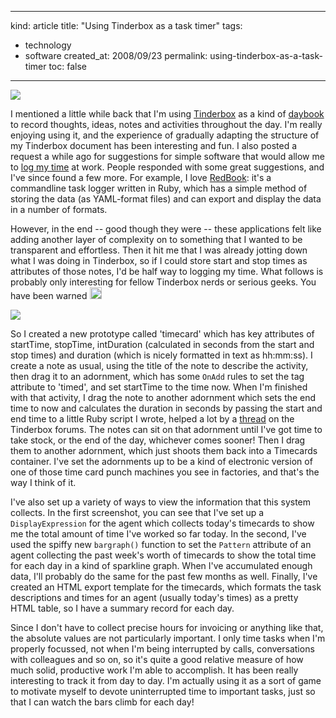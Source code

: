-----
kind: article
title: "Using Tinderbox as a task timer"
tags:
- technology
- software
created_at: 2008/09/23
permalink: using-tinderbox-as-a-task-timer
toc: false
-----

<p class="img-shadow"><img src="http://www.rousette.org.uk/images/uploads/times_outline-20080918-155003.png" /></p>

<p>I mentioned a little while back that I'm using <a href="http://www.eastgate.com/Tinderbox/">Tinderbox</a> as a kind of <a href="http://www.rousette.org.uk/blog/archives/tinderbox-daybook/">daybook</a> to record thoughts, ideas, notes and activities throughout the day. I'm really enjoying using it, and the experience of gradually adapting the structure of my Tinderbox document has been interesting and fun. I also posted a request a while ago for suggestions for simple software that would allow me to <a href="http://www.rousette.org.uk/blog/archives/logging-time/">log my time</a> at work. People responded with some great suggestions, and I've since found a few more. For example, I love <a href="http://code.google.com/p/redbook/downloads/list">RedBook</a>: it's a commandline task logger written in Ruby, which has a simple method of storing the data (as YAML-format files) and can export and display the data in a number of formats.</p>

<p>However, in the end -- good though they were -- these applications felt like adding another layer of complexity on to something that I wanted to be transparent and effortless. Then it hit me that I was already jotting down what I was doing in Tinderbox, so if I could store start and stop times as attributes of those notes, I'd be half way to logging my time. What follows is probably only interesting for fellow Tinderbox nerds or serious geeks. You have been warned <img src="http://www.rousette.org.uk/images/smileys/grin.gif" width="19" height="19" alt="grin" style="border:0;" /></p>

<p class="img-shadow"><img src="http://www.rousette.org.uk/images/uploads/weekly_times_sparkline-20080918-154828.png" /></p>

<p>So I created a new prototype called 'timecard' which has key attributes of startTime, stopTime, intDuration (calculated in seconds from the start and stop times) and duration (which is nicely formatted in text as hh:mm:ss). I create a note as usual, using the title of the note to describe the activity,  then drag it to an adornment, which has some <code>OnAdd</code> rules to set the tag attribute to 'timed', and set startTime to the time now. When I'm finished with that activity, I drag the note to another adornment which sets the end time to now and calculates the duration in seconds by passing the start and end time to a little Ruby script I wrote, helped a lot by a <a href="http://www.eastgate.com/Tinderbox/forum//YaBB.pl?num=1219506354/2#2">thread</a> on the Tinderbox forums. The notes can sit on that adornment until I've got time to take stock, or the end of the day, whichever comes sooner! Then I drag them to another adornment, which just shoots them back into a Timecards container. I've set the adornments up to be a kind of electronic version of one of those time card punch machines you see in factories, and that's the way I think of it.</p>

<p>I've also set up a variety of ways to view the information that this system collects. In the first screenshot, you can see that I've set up a <code>DisplayExpression</code> for the agent which collects today's timecards to show me the total amount of time I've worked so far today. In the second, I've used the spiffy new <code>bargraph()</code> function to set the <code>Pattern</code> attribute of an agent collecting the past week's worth of timecards to show the total time for each day in a kind of sparkline graph. When I've accumulated enough data, I'll probably do the same for the past few months as well. Finally, I've created an HTML export template for the timecards, which formats the task descriptions and times for an agent (usually today's times) as a pretty HTML table, so I have a summary record for each day.</p>

<p>Since I don't have to collect precise hours for invoicing or anything like that, the absolute values are not particularly important. I only time tasks when I'm properly focussed, not when I'm being interrupted by calls, conversations with colleagues and so on, so it's quite a good relative measure of how much solid, productive work I'm able to accomplish. It has been really interesting to track it from day to day. I'm actually using it as a sort of game to motivate myself to devote uninterrupted time to important tasks, just so that I can watch the bars climb for each day!</p>


